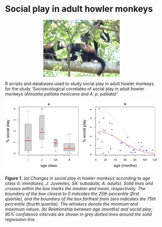 # Social play in adult howler monkeys
<center>
    <img src="figures/two adult males and one adult female playing.png" width="50%" alt="" class="center" align="middle" alt="howler adult monkeys playing">
</center>
<p>
R scripts and databases used to study social play in adult howler monkeys for the study 'Socioecological correlates of social play in adult howler monkeys (<i>Alouatta palliata mexicana<i/> and <i>A. p. palliata<i/>)'
<p>    
<img src="figures/fig1.png" alt="Simply Easy Learning">
<p>
<b>Figure 1.</b> (a) Changes in social play in howler monkeys according to age class (I: immatures, J: Juveniles, SA: subadults, A: adults). Solid lines and crosses within the box marks the median and mean, respectively. The boundary of the box closest to 0 indicates the 25th percentile (first quartile), and the boundary of the box farthest from zero indicates the 75th percentile (fourth quartile). The whiskers denote the minimum and maximum values. (b) Relationship between age (months) and social play; 95% confidence intervals are shown in grey dotted lines around the solid regression line.
